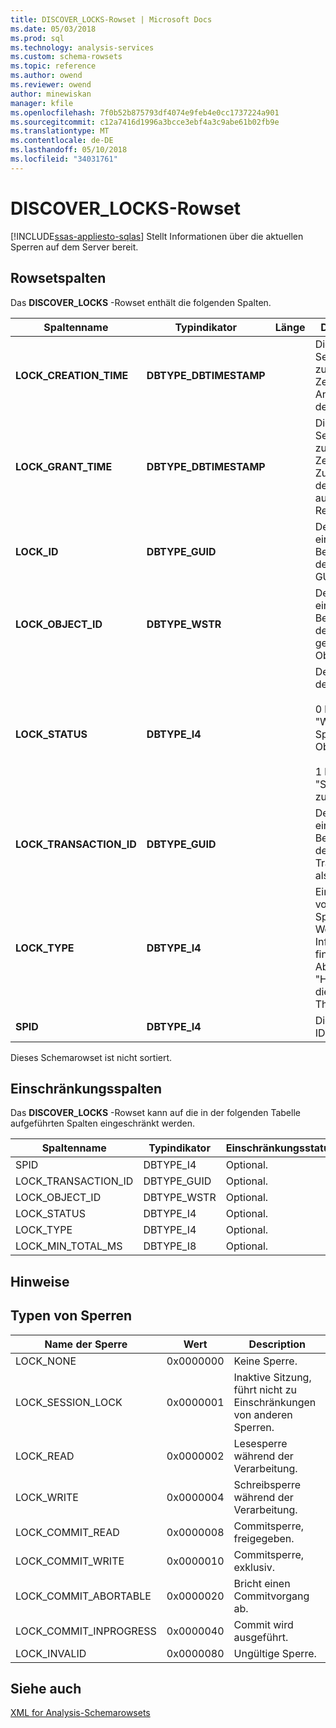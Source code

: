 ```yaml
---
title: DISCOVER_LOCKS-Rowset | Microsoft Docs
ms.date: 05/03/2018
ms.prod: sql
ms.technology: analysis-services
ms.custom: schema-rowsets
ms.topic: reference
ms.author: owend
ms.reviewer: owend
author: minewiskan
manager: kfile
ms.openlocfilehash: 7f0b52b875793df4074e9feb4e0cc1737224a901
ms.sourcegitcommit: c12a7416d1996a3bcce3ebf4a3c9abe61b02fb9e
ms.translationtype: MT
ms.contentlocale: de-DE
ms.lasthandoff: 05/10/2018
ms.locfileid: "34031761"
---
```

# <a name="discoverlocks-rowset"></a>DISCOVER_LOCKS-Rowset
[!INCLUDE[ssas-appliesto-sqlas](../../../includes/ssas-appliesto-sqlas.md)]
  Stellt Informationen über die aktuellen Sperren auf dem Server bereit.  
  
## <a name="rowset-columns"></a>Rowsetspalten  
 Das **DISCOVER_LOCKS** -Rowset enthält die folgenden Spalten.  
  
|Spaltenname|Typindikator|Länge|Description|  
|-----------------|--------------------|------------|-----------------|  
|**LOCK_CREATION_TIME**|**DBTYPE_DBTIMESTAMP**||Die UTC-Serverzeit zum Zeitpunkt der Anforderung der Sperre.|  
|**LOCK_GRANT_TIME**|**DBTYPE_DBTIMESTAMP**||Die UTC-Serverzeit zum Zeitpunkt der Zuweisung der Sperre auf der Ressource.|  
|**LOCK_ID**|**DBTYPE_GUID**||Der eindeutige Bezeichner der Sperre als GUID.|  
|**LOCK_OBJECT_ID**|**DBTYPE_WSTR**||Der eindeutige Bezeichner des gesperrten Objekts.|  
|**LOCK_STATUS**|**DBTYPE_I4**||Der Status der Sperre:<br /><br /> 0 bedeutet "Warte auf Sperrung des Objekts".<br /><br /> 1 bedeutet "Sperre zugewiesen".|  
|**LOCK_TRANSACTION_ID**|**DBTYPE_GUID**||Der eindeutige Bezeichner der Transaktion als GUID.|  
|**LOCK_TYPE**|**DBTYPE_I4**||Eine Bitmaske von Sperrentypen. Weitere Informationen finden Sie im Abschnitt "Hinweise" in diesem Thema.|  
|**SPID**|**DBTYPE_I4**||Die Sitzungs-ID.|  
  
 Dieses Schemarowset ist nicht sortiert.  
  
## <a name="restriction-columns"></a>Einschränkungsspalten  
 Das **DISCOVER_LOCKS** -Rowset kann auf die in der folgenden Tabelle aufgeführten Spalten eingeschränkt werden.  
  
|Spaltenname|Typindikator|Einschränkungsstatus|  
|-----------------|--------------------|-----------------------|  
|SPID|DBTYPE_I4|Optional.|  
|LOCK_TRANSACTION_ID|DBTYPE_GUID|Optional.|  
|LOCK_OBJECT_ID|DBTYPE_WSTR|Optional.|  
|LOCK_STATUS|DBTYPE_I4|Optional.|  
|LOCK_TYPE|DBTYPE_I4|Optional.|  
|LOCK_MIN_TOTAL_MS|DBTYPE_I8|Optional.|  
  
## <a name="remarks"></a>Hinweise  
  
## <a name="lock-types"></a>Typen von Sperren  
  
|Name der Sperre|Wert|Description|  
|---------------|-----------|-----------------|  
|LOCK_NONE|0x0000000|Keine Sperre.|  
|LOCK_SESSION_LOCK|0x0000001|Inaktive Sitzung, führt nicht zu Einschränkungen von anderen Sperren.|  
|LOCK_READ|0x0000002|Lesesperre während der Verarbeitung.|  
|LOCK_WRITE|0x0000004|Schreibsperre während der Verarbeitung.|  
|LOCK_COMMIT_READ|0x0000008|Commitsperre, freigegeben.|  
|LOCK_COMMIT_WRITE|0x0000010|Commitsperre, exklusiv.|  
|LOCK_COMMIT_ABORTABLE|0x0000020|Bricht einen Commitvorgang ab.|  
|LOCK_COMMIT_INPROGRESS|0x0000040|Commit wird ausgeführt.|  
|LOCK_INVALID|0x0000080|Ungültige Sperre.|  
  
## <a name="see-also"></a>Siehe auch  
 [XML for Analysis-Schemarowsets](../../../analysis-services/schema-rowsets/xml/xml-for-analysis-schema-rowsets.md)  
  
  
